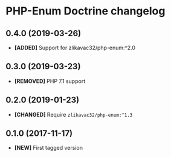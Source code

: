 # PHP-Enum Doctrine changelog

## 0.4.0 (2019-03-26)

* **[ADDED]** Support for zlikavac32/php-enum:^2.0

## 0.3.0 (2019-03-23)

* **[REMOVED]** PHP 7.1 support

## 0.2.0 (2019-01-23)

* **[CHANGED]** Require `zlikavac32/php-enum:^1.3`

## 0.1.0 (2017-11-17)

* **[NEW]** First tagged version

